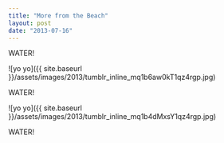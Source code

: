 ```yaml
---
title: "More from the Beach"
layout: post
date: "2013-07-16"
---
```


WATER!

![yo yo]({{ site.baseurl }}/assets/images/2013/tumblr_inline_mq1b6aw0kT1qz4rgp.jpg)

WATER!

![yo yo]({{ site.baseurl }}/assets/images/2013/tumblr_inline_mq1b4dMxsY1qz4rgp.jpg)

WATER!

